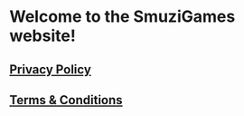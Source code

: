 # Welcome to the SmuziGames website!

## [Privacy Policy](https://smuzigames.github.io/privacy_policy)
## [Terms & Conditions](https://smuzigames.github.io/terms_and_conditions)
